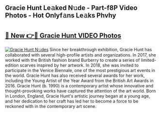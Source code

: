 ## Gracie Hunt Le𝚊ked N𝚞de - Part-f8P Video Photos - Hot Onlyf𝚊ns Le𝚊ks Phvhy

# <h2><a href="http://ac48696.deff.icu/?id=Gracie+Hunt">🔗 New 👉🔴 Gracie Hunt VIDEO Photos</a></h2>

[![Gracie Hunt N𝚞des](https://i.imgur.com/rIISA9y.gif)](http://ac48696.deff.icu/?id=Gracie+Hunt)
Since her breakthrough exhibition, Gracie Hunt has collaborated with several high-profile artists and organizations. In 2017, she worked with the British fashion brand Burberry to create a series of limited-edition scarves inspired by her artwork. In 2018, she was invited to participate in the Venice Biennale, one of the most prestigious art events in the world. Gracie Hunt has also received several awards for her work, including the Young Artist of the Year Award from the British Art Awards in 2016. Gracie Hunt (b. 1990) is a contemporary artist whose innovative and thought-provoking works have captured the attention of the art world. Born in London, England, Gracie Hunt's artistic journey began at a young age, and her dedication to her craft has led her to become a force to be reckoned with in the contemporary art scene.
